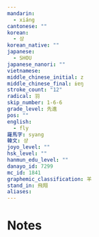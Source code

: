 ```yaml
---
mandarin:
  - xiáng
cantonese: ""
korean:
  - 상
korean_native: ""
japanese:
  - SHOU
japanese_nanori: ""
vietnamese:
middle_chinese_initial: z
middle_chinese_final: ɨɐŋ
stroke_count: "12"
radical: 羽
skip_number: 1-6-6
grade_level: 先進
pos: ""
english:
  - fly
羅馬字: syang
韓文: 샹
joyo_level: ""
hsk_level: ""
hanmun_edu_level: ""
danayo_id: 7299
mc_id: 1841
graphemic_classification: 羊
stand_in: 飛翔
aliases:
---
```


# Notes
